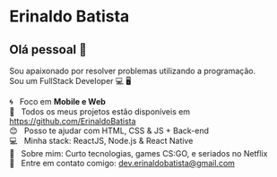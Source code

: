 # Erinaldo Batista

## Olá pessoal 👋
Sou apaixonado por resolver problemas utilizando a programação.<br/>
Sou um FullStack Developer :computer: 🖥️

 :cyclone:  &nbsp; Foco em **Mobile e Web**
 <br/> :purple_heart: &nbsp; Todos os meus projetos estão disponíveis em https://github.com/ErinaldoBatista
 <br/> :blush: &nbsp; Posso te ajudar com HTML, CSS & JS + Back-end
 <br/> :computer: &nbsp; Minha stack: ReactJS, Node.js & React Native
 <br/> 💬  &nbsp; Sobre mim: Curto tecnologias, games CS:GO, e seriados no Netflix
 <br/> :email: &nbsp; Entre em contato comigo: dev.erinaldobatista@gmail.com
